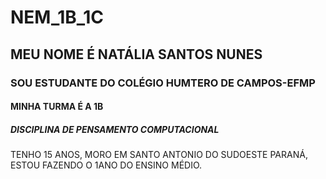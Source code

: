 # NEM_1B_1C
## MEU NOME É NATÁLIA SANTOS NUNES
### SOU ESTUDANTE DO COLÉGIO HUMTERO DE CAMPOS-EFMP
#### MINHA TURMA É A 1B
##### DISCIPLINA DE PENSAMENTO COMPUTACIONAL
TENHO 15 ANOS, MORO EM SANTO ANTONIO DO SUDOESTE PARANÁ, ESTOU FAZENDO O 1ANO DO ENSINO MÉDIO.
